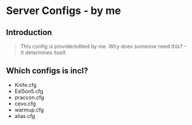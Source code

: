 # Server Configs - by me

## Introduction

> This config is provide/edited by me. Why does someone need this? - It determines itself.

## Which configs is incl?

+ Knife.cfg
+ Esl5on5.cfg
+ praccon.cfg
+ cevo.cfg
+ warmup.cfg
+ alias.cfg
